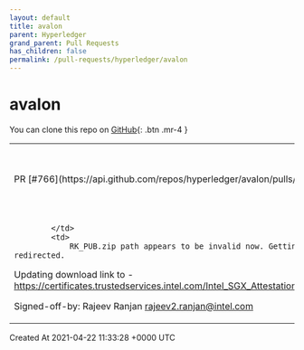 ```yaml
---
layout: default
title: avalon
parent: Hyperledger
grand_parent: Pull Requests
has_children: false
permalink: /pull-requests/hyperledger/avalon
---
```


# avalon

You can clone this repo on <span class="fs-3">[GitHub](https://github.com/hyperledger/avalon){: .btn .mr-4 }</span>


<div class="code-example" markdown="1">
    <table>
        <tr>
            <td>
                PR [#766](https://api.github.com/repos/hyperledger/avalon/pulls/766)
            </td>
            <td>
                <b>
                    Update Attestation Report Signing CA Cert link
                </b>
            </td>
        </tr>
        <tr>
            <td>
                
            </td>
            <td>
                RK_PUB.zip path appears to be invalid now. Getting redirected.
Updating download link to -
https://certificates.trustedservices.intel.com/Intel_SGX_Attestation_RootCA.pem

Signed-off-by: Rajeev Ranjan <rajeev2.ranjan@intel.com>
            </td>
        </tr>
    </table>
    <div class="right-align">
        Created At 2021-04-22 11:33:28 +0000 UTC
    </div>
</div>

